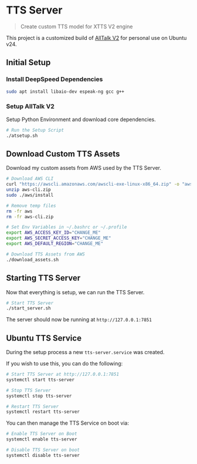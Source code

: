 # TTS Server

> Create custom TTS model for XTTS V2 engine

This project is a customized build of [AllTalk V2](https://github.com/erew123/alltalk_tts/tree/alltalkbeta) for personal use on Ubuntu v24.

## Initial Setup

### Install DeepSpeed Dependencies

```bash
sudo apt install libaio-dev espeak-ng gcc g++
```

### Setup AllTalk V2

Setup Python Environment and download core dependencies.

```bash
# Run the Setup Script
./atsetup.sh
```

## Download Custom TTS Assets

Download my custom assets from AWS used by the TTS Server.

```bash
# Download AWS CLI
curl "https://awscli.amazonaws.com/awscli-exe-linux-x86_64.zip" -o "aws-cli.zip"
unzip aws-cli.zip
sudo ./aws/install

# Remove temp files
rm -fr aws
rm -fr aws-cli.zip

# Set Env Variables in ~/.bashrc or ~/.profile
export AWS_ACCESS_KEY_ID="CHANGE_ME"
export AWS_SECRET_ACCESS_KEY="CHANGE_ME"
export AWS_DEFAULT_REGION="CHANGE_ME"

# Download TTS Assets from AWS
./download_assets.sh
```

## Starting TTS Server

Now that everything is setup, we can run the TTS Server.

```bash
# Start TTS Server
./start_server.sh
```

The server should now be running at `http://127.0.0.1:7851`

## Ubuntu TTS Service

During the setup process a new `tts-server.service` was created.

If you wish to use this, you can do the following:

```bash
# Start TTS Server at http://127.0.0.1:7851
systemctl start tts-server

# Stop TTS Server
systemctl stop tts-server

# Restart TTS Server
systemctl restart tts-server
```

You can then manage the TTS Service on boot via:

```bash
# Enable TTS Server on Boot
systemctl enable tts-server

# Disable TTS Server on boot
systemctl disable tts-server
```
